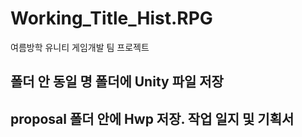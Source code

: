 # Working_Title_Hist.RPG
여름방학 유니티 게임개발 팀 프로젝트

## 폴더 안 동일 명 폴더에 Unity 파일 저장
## proposal 폴더 안에 Hwp 저장. 작업 일지 및 기획서
